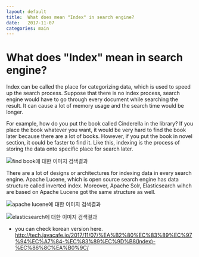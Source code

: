 ```yaml
---
layout: default
title:  What does mean "Index" in search engine?
date:   2017-11-07
categories: main
---
```


# What does "Index" mean in search engine?

Index can be called the place for categorizing data, which is used to speed up the search process. Suppose that there is no index process, search engine would have to go through every document while searching the result. It can cause a lot of memory usage and the search time would be longer.

For example, how do you put the book called Cinderella in the library? If you place the book whatever you want, it would be very hard to find the book later because there are a lot of books. However, if you put the book in novel section, it could be faster to find it. Like this, indexing is the process of storing the data onto specific place for search later.


![find book에 대한 이미지 검색결과](http://thebushwickbookclubseattle.com/wp-content/uploads/2014/02/how-to-find-a-good-book.jpg)



There are a lot of designs or architectures for indexing data in every search engine. Apache Lucene, which is open source search engine has data structure called inverted index. Moreover, Apache Solr, Elasticsearch wihch are based on Apache Lucene got the same structure as well.


![apache lucene에 대한 이미지 검색결과](https://lucene.apache.org/images/mantle-lucene-solr.png)


![elasticsearch에 대한 이미지 검색결과](http://javatutorialspot.com/wp-content/uploads/2017/02/Elasticsearch-Logo-Color-H-1024x273.png)


* you can check korean version here.
<http://tech.javacafe.io/2017/11/07/%EA%B2%80%EC%83%89%EC%97%94%EC%A7%84-%EC%83%89%EC%9D%B8(Index)-%EC%86%8C%EA%B0%9C/>
